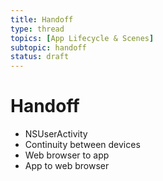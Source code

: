```yaml
---
title: Handoff
type: thread
topics: [App Lifecycle & Scenes]
subtopic: handoff
status: draft
---
```


# Handoff


- NSUserActivity
- Continuity between devices
- Web browser to app
- App to web browser

